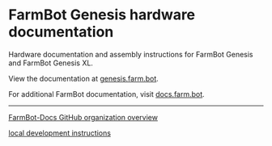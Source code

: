# FarmBot Genesis hardware documentation

Hardware documentation and assembly instructions for FarmBot Genesis and FarmBot Genesis XL.

View the documentation at [genesis.farm.bot](https://genesis.farm.bot).

For additional FarmBot documentation, visit [docs.farm.bot](https://docs.farm.bot).

---

[FarmBot-Docs GitHub organization overview](https://github.com/FarmBot-Docs/farmbot-docs/blob/main/docs/overview.md)

[local development instructions](https://github.com/FarmBot-Docs/farmbot-docs/blob/main/docs/development.md)
